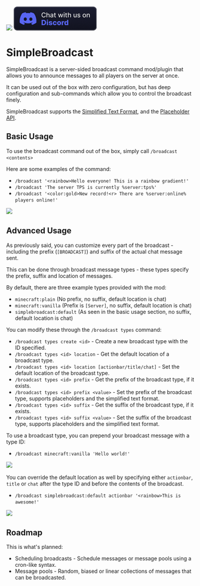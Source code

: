 ![](https://github.com/mineblock11/mineblock11/blob/master/fabric-api_64h.png?raw=true) [![](https://github.com/intergrav/devins-badges/blob/v2/assets/cozy/social/discord-plural_64h.png?raw=true)](https://discord.gg/UzHtJKqHny)

# SimpleBroadcast

SimpleBroadcast is a server-sided broadcast command mod/plugin that allows you to announce messages to all players on the server at once.

It can be used out of the box with zero configuration, but has deep configuration and sub-commands which allow you to control the broadcast finely.

SimpleBroadcast supports the [Simplified Text Format](https://placeholders.pb4.eu/user/text-format/), and the [Placeholder API](https://placeholders.pb4.eu/user/default-placeholders/).

## Basic Usage

To use the broadcast command out of the box, simply call `/broadcast <contents>`

Here are some examples of the command:

- `/broadcast '<rainbow>Hello everyone! This is a rainbow gradient!'`
- `/broadcast 'The server TPS is currently %server:tps%'`
- `/broadcast '<color:gold>New record!<r> There are %server:online% players online!'`

![](https://cdn.modrinth.com/data/ijqqUY8R/images/fac3e2f0ec10a231e7a3dda5820fe5f87cb34263.png)

## Advanced Usage

As previously said, you can customize every part of the broadcast - including the prefix (`[BROADCAST]`) and suffix of the actual chat message sent.

This can be done through broadcast message types - these types specify the prefix, suffix and location of messages.

By default, there are three example types provided with the mod:

- `minecraft:plain` (No prefix, no suffix, default location is chat)
- `minecraft:vanilla` (Prefix is `[Server]`, no suffix, default location is chat)
- `simplebroadcast:default` (As seen in the basic usage section, no suffix, default location is chat)

You can modify these through the `/broadcast types` command:

- `/broadcast types create <id>` - Create a new broadcast type with the ID specified.
- `/broadcast types <id> location` - Get the default location of a broadcast type.
- `/broadcast types <id> location [actionbar/title/chat]` - Set the default location of the broadcast type.
- `/broadcast types <id> prefix` - Get the prefix of the broadcast type, if it exists.
- `/broadcast types <id> prefix <value>` - Set the prefix of the broadcast type, supports placeholders and the simplified text format.
- `/broadcast types <id> suffix` - Get the suffix of the broadcast type, if it exists.
- `/broadcast types <id> suffix <value>` - Set the suffix of the broadcast type, supports placeholders and the simplified text format.

To use a broadcast type, you can prepend your broadcast message with a type ID:

- `/broadcast minecraft:vanilla 'Hello world!'`

![](https://cdn.modrinth.com/data/ijqqUY8R/images/0d9c8094388f07312277f3c0acb9fb4de7f1ef6a.png)

You can override the default location as well by specifying either `actionbar`, `title` or `chat` after the type ID and before the contents of the broadcast.

- `/broadcast simplebroadcast:default actionbar '<rainbow>This is awesome!'`

![](https://cdn.modrinth.com/data/ijqqUY8R/images/29a142c0d7974ebc0e9f4c7d29889a5ce20db9d7.png)

## Roadmap

This is what's planned:

- Scheduling broadcasts - Schedule messages or message pools using a cron-like syntax.
- Message pools - Random, biased or linear collections of messages that can be broadcasted.

